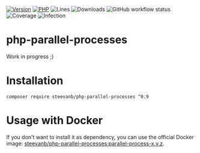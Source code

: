 [![Version](https://img.shields.io/badge/version-0.9.0-blueviolet.svg)](https://github.com/steevanb/php-parallel-processes/tree/0.9.0)
[![PHP](https://img.shields.io/badge/php-^8.1-blue.svg)](https://php.net)
![Lines](https://img.shields.io/badge/code%20lines-5,639-blue.svg)
![Downloads](https://poser.pugx.org/steevanb/php-parallel-processes/downloads)
![GitHub workflow status](https://img.shields.io/github/workflow/status/steevanb/php-parallel-processes/CI)
![Coverage](https://img.shields.io/badge/coverage-53%25-success.svg)
![Infection](https://img.shields.io/badge/infection-87%25-success.svg)

# php-parallel-processes

Work in progress ;)

# Installation

```
composer require steevanb/php-parallel-processes ^0.9
```

# Usage with Docker

If you don't want to install it as dependency, you can use the official Docker image: 
[steevanb/php-parallel-processes:parallel-process-x.y.z](https://hub.docker.com/r/steevanb/php-parallel-processes/tags?page=1&name=parallel-process).
